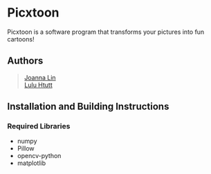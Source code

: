 # Picxtoon

Picxtoon is a software program that transforms your pictures into fun cartoons!

## Authors
> [Joanna Lin](https://github.com/Joanna-Lin-JL)  
> [Lulu Htutt](https://github.com/luluhtutt)

## Installation and Building Instructions
### Required Libraries
* numpy
* Pillow
* opencv-python
* matplotlib

